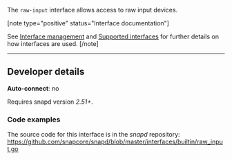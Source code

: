 The `raw-input` interface allows access to raw input devices.

[note type="positive" status="Interface documentation"]

See [Interface management](/t/interface-management/6154) and [Supported interfaces](/t/supported-interfaces/7744) for further details on how interfaces are used.
[/note]

---

<h2 id='heading--dev-details'>Developer details </h2>

**Auto-connect**: no

Requires snapd version _2.51+_.

<h3 id='heading-code'>Code examples</h3>

The source code for this interface is in the *snapd* repository:
<https://github.com/snapcore/snapd/blob/master/interfaces/builtin/raw_input.go>